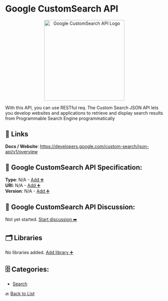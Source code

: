 # Google CustomSearch API
<p align="center">
    <img width="256" src="https://raw.githubusercontent.com/apis-list/apis-list/main/apis/google-customsearch-api/logo_256x256.png" alt="Google CustomSearch API Logo"/>
</p>
With this API, you can use RESTful req. The Custom Search JSON API lets you develop websites and applications to retrieve and display search results from Programmable Search Engine programmatically

##  🔗 Links
**Docs / Website**: https://developers.google.com/custom-search/json-api/v1/overview

## 🧬 Google CustomSearch API Specification:
**Type**: N/A - [Add ➕](https://github.com/apis-list/apis-list/edit/main/apis.yaml#L8510)  
**URI**: N/A - [Add ➕](https://github.com/apis-list/apis-list/edit/main/apis.yaml#L8510)  
**Version**: N/A - [Add ➕](https://github.com/apis-list/apis-list/edit/main/apis.yaml#L8510)

## 💬 Google CustomSearch API Discussion:
Not yet started. [Start discussion ➡️](https://github.com/apis-list/apis-list/discussions/new)

## 🗂️ Libraries

No libraries added. [Add library ➕](https://github.com/apis-list/apis-list/edit/main/apis.yaml#L8510)    


## 🗄️ Categories:
- [Search](https://github.com/apis-list/apis-list#search-)

🔙  [Back to List](https://github.com/apis-list/apis-list)
